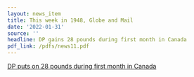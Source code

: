 ```yaml
---
layout: news_item
title: This week in 1948, Globe and Mail
date: '2022-01-31'
source: ''
headline: DP gains 28 pounds during first month in Canada
pdf_link: /pdfs/news11.pdf
---
```


[DP puts on 28 pounds during first month in Canada](/pdfs/news11.pdf)